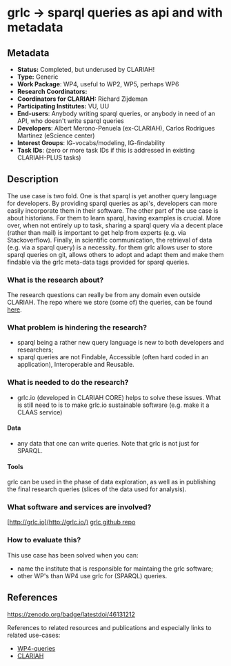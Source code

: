 # grlc -> sparql queries as api and with metadata

## Metadata

* **Status:**  Completed, but underused by CLARIAH!
* **Type:** Generic
* **Work Package**: WP4, useful to WP2, WP5, perhaps WP6
* **Research Coordinators:**  
* **Coordinators for CLARIAH:**  Richard Zijdeman
* **Participating Institutes:** VU, UU
* **End-users**: Anybody writing sparql queries, or anybody in need of an API, who doesn't write sparql queries
* **Developers**: Albert Merono-Penuela (ex-CLARIAH), Carlos Rodrigues Martinez (eScience center)
* **Interest Groups**: IG-vocabs/modeling, IG-findability
* **Task IDs**: (zero or more task IDs if this is addressed in existing CLARIAH-PLUS tasks)

## Description
The use case is two fold. One is that sparql is yet another query language for developers. By providing sparql queries as api's, developers can more easily incorporate them in their software.
The other part of the use case is about historians. For them to learn sparql, having examples is crucial. More over, when not entirely up to task, sharing a sparql query via a decent place (rather than mail) is important to get help from experts (e.g. via Stackoverflow). Finally, in scientific communication, the retrieval of data (e.g. via a sparql query) is a necessity. for them grlc allows user to store sparql queries on git, allows others to adopt and adapt them and make them findable via the grlc meta-data tags provided for sparql queries.

### What is the research about?
The research questions can really be from any domain even outside CLARIAH. The repo where we store (some of) the queries, can be found [here](https://github.com/clariah/wp4-queries).

### What problem is hindering the research?
- sparql being a rather new query language is new to both developers and researchers;
- sparql queries are not Findable, Accessible (often hard coded in an application), Interoperable and Reusable. 

### What is needed to do the research?
- grlc.io (developed in CLARIAH CORE) helps to solve these issues. What is still need to is to make grlc.io sustainable software (e.g. make it a CLAAS service)

#### Data
- any data that one can write queries. Note that grlc is not just for SPARQL.

#### Tools
grlc can be used in the phase of data exploration, as well as in publishing the final research queries (slices of the data used for analysis).

### What software and services are involved?
[http://grlc.io](http://grlc.io/)
[grlc github repo](https://github.com/clariah/grlc/)

### How to evaluate this?
This use case has been solved when you can:
- name the institute that is responsible for maintaing the grlc software;
- other WP's than WP4 use grlc for (SPARQL) queries.

## References
https://zenodo.org/badge/latestdoi/46131212

References to related resources and publications and especially links to related use-cases:
* [WP4-queries](https://github.com/clariah/wp4-queries)
* [CLARIAH](https://clariah.nl)
